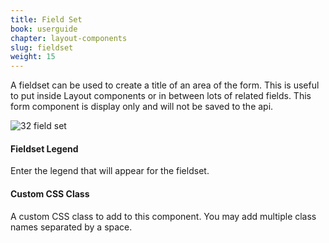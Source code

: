 ```yaml
---
title: Field Set
book: userguide
chapter: layout-components
slug: fieldset
weight: 15
---
```

A fieldset can be used to create a title of an area of the form. This is useful to put inside Layout components or in between lots of related fields. This form component is display only and will not be saved to the api.

![32 field set](https://cloud.githubusercontent.com/assets/13321142/13097238/305096f6-d4e5-11e5-871b-179a1dc24f47.png)

#### Fieldset Legend

Enter the legend that will appear for the fieldset.

#### Custom CSS Class

A custom CSS class to add to this component. You may add multiple class names separated by a space.
